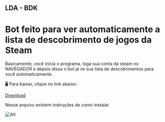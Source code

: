## LDA - BDK
# Bot feito para ver automaticamente a lista de descobrimento de jogos da Steam

Basicamente, você inicia o programa, loga sua conta da steam no NAVEGADOR e depois disso o bot já ve sua lista de descobrimentos para você automaticamente.

🖥️ Para baixar, clique no link abaixo:

[Download](https://drive.google.com/file/d/1KY3-bMFmcDS5_IfCCUumqagrhBzMKL94/view?usp=sharing)

Nesse arquivo existem instruções de como instalar.

![Alt](https://i.imgur.com/VpeWeMT.png)
